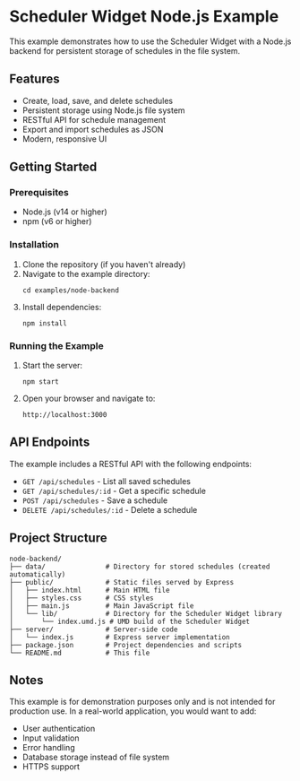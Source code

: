 # Scheduler Widget Node.js Example

This example demonstrates how to use the Scheduler Widget with a Node.js backend for persistent storage of schedules in the file system.

## Features

- Create, load, save, and delete schedules
- Persistent storage using Node.js file system
- RESTful API for schedule management
- Export and import schedules as JSON
- Modern, responsive UI

## Getting Started

### Prerequisites

- Node.js (v14 or higher)
- npm (v6 or higher)

### Installation

1. Clone the repository (if you haven't already)
2. Navigate to the example directory:
   ```
   cd examples/node-backend
   ```
3. Install dependencies:
   ```
   npm install
   ```

### Running the Example

1. Start the server:
   ```
   npm start
   ```
2. Open your browser and navigate to:
   ```
   http://localhost:3000
   ```

## API Endpoints

The example includes a RESTful API with the following endpoints:

- `GET /api/schedules` - List all saved schedules
- `GET /api/schedules/:id` - Get a specific schedule
- `POST /api/schedules` - Save a schedule
- `DELETE /api/schedules/:id` - Delete a schedule

## Project Structure

```
node-backend/
├── data/               # Directory for stored schedules (created automatically)
├── public/             # Static files served by Express
│   ├── index.html      # Main HTML file
│   ├── styles.css      # CSS styles
│   ├── main.js         # Main JavaScript file
│   └── lib/            # Directory for the Scheduler Widget library
│       └── index.umd.js # UMD build of the Scheduler Widget
├── server/             # Server-side code
│   └── index.js        # Express server implementation
├── package.json        # Project dependencies and scripts
└── README.md           # This file
```

## Notes

This example is for demonstration purposes only and is not intended for production use. In a real-world application, you would want to add:

- User authentication
- Input validation
- Error handling
- Database storage instead of file system
- HTTPS support
